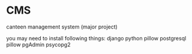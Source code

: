 # CMS
canteen management system  (major project)

you may need to install following things:
django
python
pillow
postgresql
pillow
pgAdmin
psycopg2
